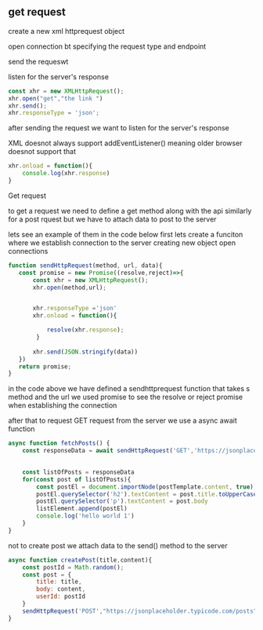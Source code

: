 ## get request

create a new xml httprequest object

open connection bt specifying the request type and endpoint

send the requeswt

listen for the server's response

```js
const xhr = new XMLHttpRequest();
xhr.open("get","the link ")
xhr.send();
xhr.responseType = 'json';
```

after sending the request we want to listen for the server's response

XML doesnot always support addEventListener() meaning older browser doesnot support that
```js
xhr.onload = function(){
    console.log(xhr.response)
}
```

Get request

to get a request we need to define a get method along with the api
similarly for a post rquest but we have to attach data to post to the server

lets see an example of them in the code below
 first lets create a funciton where we establish connection to the server
 creating new object 
 open connections

 ```js
 function sendHttpRequest(method, url, data){
    const promise = new Promise((resolve,reject)=>{
        const xhr = new XMLHttpRequest();
        xhr.open(method,url);


        xhr.responseType ='json'
        xhr.onload = function(){

            resolve(xhr.response);
         }
        
        xhr.send(JSON.stringify(data))
    })
    return promise;
}
```
in the code above we have defined a sendhttprequest function that takes s method and the url
we used promise to see the resolve or reject promise when establishing the connection

after that to request GET request from the server 
we use a async await function 
```js
async function fetchPosts() {
    const responseData = await sendHttpRequest('GET','https://jsonplaceholder.typicode.com/posts');

        
    const listOfPosts = responseData
    for(const post of listOfPosts){
        const postEl = document.importNode(postTemplate.content, true);
        postEl.querySelector('h2').textContent = post.title.toUpperCase();
        postEl.querySelector('p').textContent = post.body
        listElement.append(postEl)
        console.log('hello world 1')
    }
}
```

not to create post
we attach data to the send() method to the server
```js
async function createPost(title,content){
    const postId = Math.random();
    const post = {
        title: title,
        body: content,
        userId: postId
    }
    sendHttpRequest('POST',"https://jsonplaceholder.typicode.com/posts",post)
}
```
